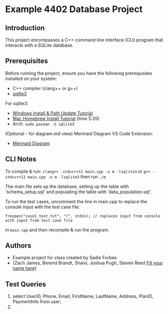 <!-- @format -->

# Example 4402 Database Project

## Introduction

This project encompasses a C++ command line interface (CLI) program that interacts with a SQLite database.

## Prerequisites

Before running the project, ensure you have the following prerequisites installed on your system:

- C++ compiler (clang++ or g++)
- [sqlite3](https://www.sqlite.org/download.html)

For sqlite3:

- [Windows Install & Path Update Tutorial](https://www.youtube.com/watch?v=XA3w8tQnYCA)
- [Mac Homebrew Install Tutorial](https://www.youtube.com/watch?v=2CAspm7YwTU) (time 5:20)
- Arch: `sudo pacman -S sqlite3`

(Optional - for diagram.md view) Mermaid Diagram VS Code Extension:

- [Mermaid Diagram](https://marketplace.visualstudio.com/items?itemName=bierner.markdown-mermaid)

## CLI Notes

To compile & run:
`clang++ -std=c++11 main.cpp -o m -lsqlite3` or
`g++ -std=c++11 main.cpp -o m -lsqlite3`
then run `./m`

The main file sets up the database, setting up the table with 'schema_setup.sql' and populating the table with 'data_population.sql'.

To run the test cases, uncomment the line in main.cpp to replace the console input with the test case file:

```
freopen("case1_test.txt", "r", stdin); // replaces input from console with input from test case file
```

in `main.cpp` and then recompile & run the program.

## Authors

- Example project for class created by Sadie Forbes
- {Zach James, Berend Brandt, Shalvi, Joshua Pugh, Steven Reed [Fill your name here]()}

## Test Queries

1. select UserID, Phone, Email, FirstName, LastName, Address, PlanID, PaymentInfo from user;
2.
